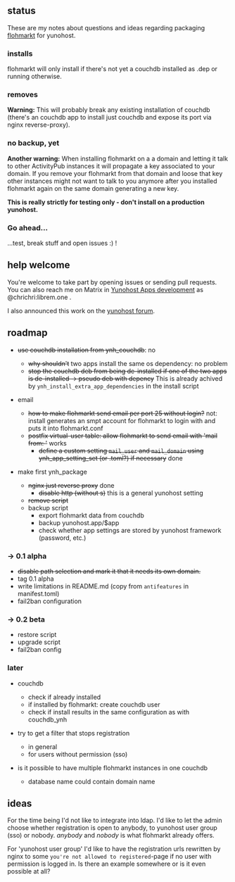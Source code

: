 ## status

These are my notes about questions and ideas regarding packaging [flohmarkt](https://codeberg.org/flohmarkt/flohmarkt) for yunohost.

### installs

flohmarkt will only install if there's not yet a couchdb installed as .dep or running otherwise.

### removes

**Warning:** This will probably break any existing installation of couchdb (there's an couchdb app to install just couchdb and expose its port via nginx reverse-proxy).

### no backup, yet

**Another warning:** When installing flohmarkt on a a domain and letting it talk to other ActivityPub instances it will propagate a key associated to your domain. If you remove your flohmarkt from that domain and loose that key other instances might not want to talk to you anymore after you installed flohmarkt again on the same domain generating a new key.

**This is really strictly for testing only - don't install on a production yunohost.**

### Go ahead…

…test, break stuff and open issues :) !

## help welcome

You're welcome to take part by opening issues or sending pull requests. You can also reach me on Matrix in [Yunohost Apps development](https://matrix.to/#/%23yunohost-apps:matrix.org) as @chrichri:librem.one .

I also announced this work on the [yunohost forum](https://forum.yunohost.org/t/ynh-flohmarkt-flohmarkt-as-an-app-for-yunohost/28455?u=chrichri).

## roadmap

* ~~use couchdb installation from ynh_couchdb~~: no
  * ~~why shouldn't~~ two apps install the same os dependency: no problem
  * ~~stop the couchdb deb from being de-installed if one of the two apps is de-installed → pseudo deb with depency~~ This is already achived by `ynh_install_extra_app_dependencies` in the install script
  

* email
  * ~~how to make flohmarkt send email per port 25 without login?~~ not: install generates an smpt account for flohmarkt to login with and puts it into flohmarkt.conf
  * ~~postfix virtual-user table: allow flohmarkt to send email with 'mail from: <flohmarkt-email>'~~ works
    * ~~define a custom setting `mail_user` and `mail_domain` using ynh_app_setting_set (or .toml?) if necessary~~ done

* make first ynh_package
  * ~~nginx just reverse proxy~~ done
    * ~~disable http (without s)~~ this is a general yunohost setting
  * ~~remove script~~
  * backup script
    * export flohmarkt data from couchdb
    * backup yunohost.app/$app
    * check whether app settings are stored by yunohost framework (password, etc.)

### → 0.1 alpha
* ~~disable path selection and mark it that it needs its own domain.~~
* tag 0.1 alpha
* write limitations in README.md (copy from `antifeatures` in manifest.toml)
* fail2ban configuration

### → 0.2 beta
* restore script
* upgrade script
* fail2ban config

### later

* couchdb
  * check if already installed
  * if installed by flohmarkt: create couchdb user
  * check if install results in the same configuration as with couchdb_ynh

* try to get a filter that stops registration
  * in general
  * for users without permission (sso)

* is it possible to have multiple flohmarkt instances in one couchdb
  * database name could contain domain name

## ideas

For the time being I'd not like to integrate into ldap. I'd like to let the admin choose whether registration is open to anybody, to yunohost user group (sso) or nobody. _anybody_ and _nobody_ is what flohmarkt already offers.

For 'yunohost user group' I'd like to have the registration urls rewritten by nginx to some `you're not allowed to registered`-page if no user with permission is logged in. Is there an example somewhere or is it even possible at all?


